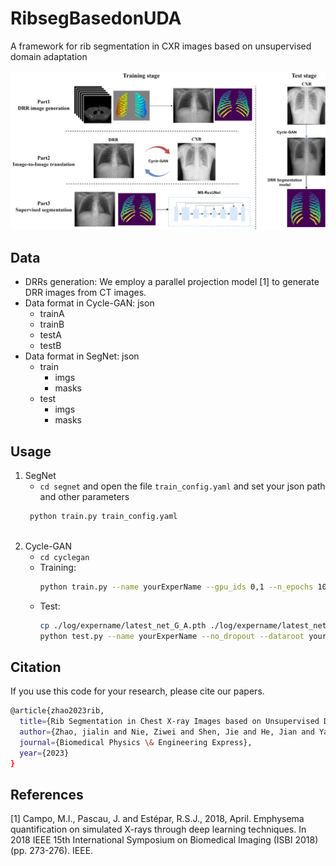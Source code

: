 # RibsegBasedonUDA

A framework for rib segmentation in CXR images based on unsupervised domain adaptation

![framework](/images/resunet-ribsegroute3.png)

## Data

- DRRs generation: We employ a parallel projection model [1] to generate DRR images from CT images.
- Data format in Cycle-GAN: json
  - trainA
  - trainB
  - testA
  - testB
- Data format in SegNet: json
  - train
    - imgs
    - masks
  - test
    - imgs
    - masks

## Usage

1. SegNet 
   - `cd segnet` and open the file `train_config.yaml` and set your json path and other parameters
   ```bash
    python train.py train_config.yaml
  
2. Cycle-GAN 
   - `cd cyclegan`
   - Training:
     ```bash
     python train.py --name yourExperName --gpu_ids 0,1 --n_epochs 100 --n_epochs_decay 100 --dataroot yourJsonDataRoot --batch_size 8
   - Test:
     ```bash
     cp ./log/expername/latest_net_G_A.pth ./log/expername/latest_net_G.pth
     python test.py --name yourExperName --no_dropout --dataroot yourJsonDataRoot

## Citation
If you use this code for your research, please cite our papers.
```bash
@article{zhao2023rib,
  title={Rib Segmentation in Chest X-ray Images based on Unsupervised Domain Adaptation},
  author={Zhao, jialin and Nie, Ziwei and Shen, Jie and He, Jian and Yang, Xiaoping},
  journal={Biomedical Physics \& Engineering Express},
  year={2023}
}
```

## References
[1] Campo, M.I., Pascau, J. and Estépar, R.S.J., 2018, April. Emphysema quantification on simulated X-rays through deep learning techniques. In 2018 IEEE 15th International Symposium on Biomedical Imaging (ISBI 2018) (pp. 273-276). IEEE.
